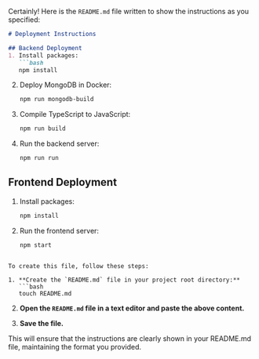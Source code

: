 Certainly! Here is the `README.md` file written to show the instructions as you specified:

```markdown
# Deployment Instructions

## Backend Deployment
1. Install packages:
   ```bash
   npm install
   ```
2. Deploy MongoDB in Docker:
   ```bash
   npm run mongodb-build
   ```
3. Compile TypeScript to JavaScript:
   ```bash
   npm run build
   ```
4. Run the backend server:
   ```bash
   npm run run
   ```

## Frontend Deployment
1. Install packages:
   ```bash
   npm install
   ```
2. Run the frontend server:
   ```bash
   npm start
   ```
```

To create this file, follow these steps:

1. **Create the `README.md` file in your project root directory:**
   ```bash
   touch README.md
   ```

2. **Open the `README.md` file in a text editor and paste the above content.**

3. **Save the file.**

This will ensure that the instructions are clearly shown in your README.md file, maintaining the format you provided.